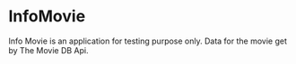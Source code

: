 # InfoMovie
Info Movie is an application for testing purpose only. Data for the movie get by The Movie DB Api.
